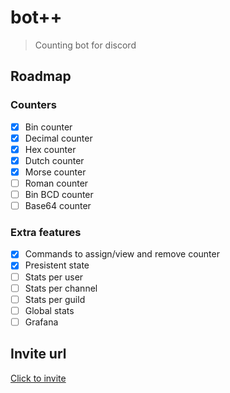 # bot++

> Counting bot for discord

## Roadmap

### Counters

- [x] Bin counter
- [x] Decimal counter
- [x] Hex counter
- [x] Dutch counter
- [x] Morse counter
- [ ] Roman counter
- [ ] Bin BCD counter
- [ ] Base64 counter

### Extra features

- [x] Commands to assign/view and remove counter
- [x] Presistent state
- [ ] Stats per user
- [ ] Stats per channel
- [ ] Stats per guild
- [ ] Global stats
- [ ] Grafana

## Invite url

[Click to invite](https://discord.com/api/oauth2/authorize?client_id=889759451156979732&permissions=8&scope=bot%20applications.commands)